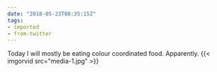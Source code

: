 ```yaml
---
date: "2018-05-23T08:35:15Z"
tags:
- imported
- from-twitter
---
```

Today I will mostly be eating colour coordinated food. Apparently. {{< imgorvid src="media-1.jpg" >}}
